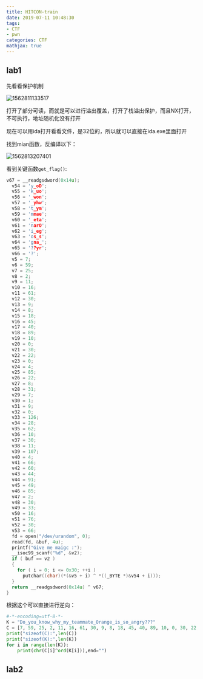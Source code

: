 ```yaml
---
title: HITCON-train
date: 2019-07-11 10:48:30
tags: 
- CTF
- pwn
categories: CTF
mathjax: true
---
```


## lab1

先看看保护机制

![1562811133517](1562811133517.png)

打开了部分可读，而就是可以进行溢出覆盖，打开了栈溢出保护，而且NX打开，不可执行，地址随机化没有打开



现在可以用ida打开看看文件，是32位的，所以就可以直接在ida.exe里面打开

找到mian函数，反编译以下：

![1562813207401](1562813207401.png)

看到关键函数`get_flag()`:

```c
v67 = __readgsdword(0x14u);
  v54 = 'y_oD';
  v55 = 'k_uo';
  v56 = '_won';
  v57 = '_yhw';
  v58 = 't_ym';
  v59 = 'mmae';
  v60 = '_eta';
  v61 = 'narO';
  v62 = 'i_eg';
  v63 = 'os_s';
  v64 = 'gna_';
  v65 = '??yr';
  v66 = '?';
  v5 = 7;
  v6 = 59;
  v7 = 25;
  v8 = 2;
  v9 = 11;
  v10 = 16;
  v11 = 61;
  v12 = 30;
  v13 = 9;
  v14 = 8;
  v15 = 18;
  v16 = 45;
  v17 = 40;
  v18 = 89;
  v19 = 10;
  v20 = 0;
  v21 = 30;
  v22 = 22;
  v23 = 0;
  v24 = 4;
  v25 = 85;
  v26 = 22;
  v27 = 8;
  v28 = 31;
  v29 = 7;
  v30 = 1;
  v31 = 9;
  v32 = 0;
  v33 = 126;
  v34 = 28;
  v35 = 62;
  v36 = 10;
  v37 = 30;
  v38 = 11;
  v39 = 107;
  v40 = 4;
  v41 = 66;
  v42 = 60;
  v43 = 44;
  v44 = 91;
  v45 = 49;
  v46 = 85;
  v47 = 2;
  v48 = 30;
  v49 = 33;
  v50 = 16;
  v51 = 76;
  v52 = 30;
  v53 = 66;
  fd = open("/dev/urandom", 0);
  read(fd, &buf, 4u);
  printf("Give me maigc :");
  __isoc99_scanf("%d", &v2);
  if ( buf == v2 )
  {
    for ( i = 0; i <= 0x30; ++i )
      putchar((char)(*(&v5 + i) ^ *((_BYTE *)&v54 + i)));
  }
  return __readgsdword(0x14u) ^ v67;
}
```

根据这个可以直接进行逆向：

```python
#-*-encoding=utf-8-*-
K = "Do_you_know_why_my_teammate_Orange_is_so_angry???"
C = [7, 59, 25, 2, 11, 16, 61, 30, 9, 8, 18, 45, 40, 89, 10, 0, 30, 22, 0, 4, 85, 22, 8, 31, 7, 1, 9, 0, 126, 28, 62, 10, 30, 11, 107, 4, 66, 60, 44, 91, 49, 85, 2, 30, 33, 16, 76, 30, 66]
print("sizeof(C):",len(C))
print("sizeof(K):",len(K))
for i in range(len(K)):
    print(chr(C[i]^ord(K[i])),end="")
```



## lab2

